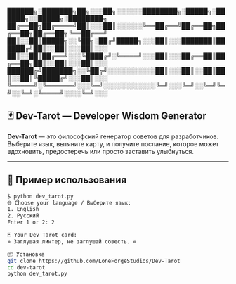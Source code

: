 
██████╗░███████╗██╗░░░██╗░░░░░░████████╗░█████╗░██████╗░░█████╗░████████╗
██╔══██╗██╔════╝██║░░░██║░░░░░░╚══██╔══╝██╔══██╗██╔══██╗██╔══██╗╚══██╔══╝
██║░░██║█████╗░░╚██╗░██╔╝█████╗░░░██║░░░███████║██████╔╝██║░░██║░░░██║░░░
██║░░██║██╔══╝░░░╚████╔╝░╚════╝░░░██║░░░██╔══██║██╔══██╗██║░░██║░░░██║░░░
██████╔╝███████╗░░╚██╔╝░░░░░░░░░░░██║░░░██║░░██║██║░░██║╚█████╔╝░░░██║░░░
╚═════╝░╚══════╝░░░╚═╝░░░░░░░░░░░░╚═╝░░░╚═╝░░╚═╝╚═╝░░╚═╝░╚════╝░░░░╚═╝░░░
                                                    
## 🃏 Dev-Tarot — Developer Wisdom Generator

**Dev-Tarot** — это философский генератор советов для разработчиков. Выберите язык, вытяните карту, и получите послание, которое может вдохновить, предостеречь или просто заставить улыбнуться.

---

## 🧪 Пример использования

```bash
$ python dev_tarot.py
🌐 Choose your language / Выберите язык:
1. English
2. Русский
Enter 1 or 2: 2

🃏 Your Dev Tarot card:
» Заглушая линтер, не заглушай совесть. «

📦 Установка
git clone https://github.com/LoneForgeStudios/Dev-Tarot
cd dev-tarot
python dev_tarot.py
